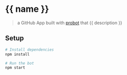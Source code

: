 # {{ name }}

> a GitHub App built with [probot](https://github.com/probot/probot) that {{ description }}

## Setup

```sh
# Install dependencies
npm install

# Run the bot
npm start
```
